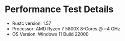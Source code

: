 # Performance Test Details
* Rustc version: 1.57
* Processor: AMD Ryzen 7 5800X 8-Cores @ ~4 GHz
* OS Version: Windows 11 Build 22000
